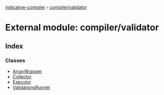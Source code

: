 [indicative-compiler](../README.md) › [compiler/validator](compiler_validator.md)

# External module: compiler/validator

## Index

### Classes

* [ArrayWrapper](../classes/compiler_validator.arraywrapper.md)
* [Collector](../classes/compiler_validator.collector.md)
* [Executor](../classes/compiler_validator.executor.md)
* [ValidationsRunner](../classes/compiler_validator.validationsrunner.md)
